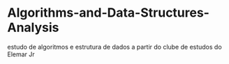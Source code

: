 # Algorithms-and-Data-Structures-Analysis
estudo de algoritmos e estrutura de dados a partir do clube de estudos do Elemar Jr
